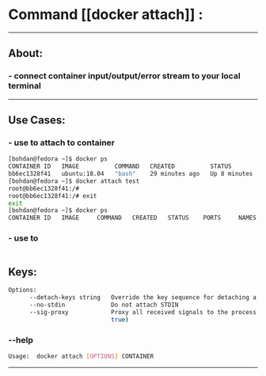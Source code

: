 #  Command [[docker attach]] :

***

## About:

### - connect container input/output/error stream to your local terminal

***


## Use Cases:

### - use to attach to container
```sh
[bohdan@fedora ~]$ docker ps
CONTAINER ID   IMAGE          COMMAND   CREATED          STATUS         PORTS     NAMES
bb6ec1328f41   ubuntu:18.04   "bash"    29 minutes ago   Up 8 minutes             test
[bohdan@fedora ~]$ docker attach test
root@bb6ec1328f41:/# 
root@bb6ec1328f41:/# exit
exit
[bohdan@fedora ~]$ docker ps
CONTAINER ID   IMAGE     COMMAND   CREATED   STATUS    PORTS     NAMES
```

### - use to 
```sh

```


## Keys:
```sh
Options:
      --detach-keys string   Override the key sequence for detaching a container
      --no-stdin             Do not attach STDIN
      --sig-proxy            Proxy all received signals to the process (default    
                             true)
```

### --help
```sh
Usage:  docker attach [OPTIONS] CONTAINER
```

***

